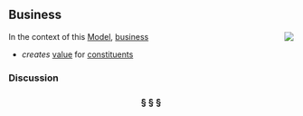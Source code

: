 ## Business

<img src="https://rawgithub.com/nikboyd/Syntopica/master/sample-domain/business.svg" align="right"/>

In the context of this [Model](model.md), [business](https://github.com/nikboyd/Syntopica/blob/master/sample-domain/business.md)

* <i>creates</i> [value](https://github.com/nikboyd/Syntopica/blob/master/sample-domain/value.md) for [constituents](https://github.com/nikboyd/Syntopica/blob/master/sample-domain/constituent.md)

### Discussion



<h3 align="center"><b>&sect; &sect; &sect;</b></h3>
